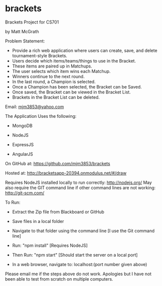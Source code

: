 brackets
========

Brackets Project for CS701

by Matt McGrath

Problem Statement:
- Provide a rich web application where users can create, save, and delete tournament-style Brackets.
- Users decide which items/teams/things to use in the Bracket.
- These items are paired up in Matchups.
- The user selects which item wins each Matchup.
- Winners continue to the next round.
- In the last round, a Champion is selected.
- Once a Champion has been selected, the Bracket can be Saved.
- Once saved, the Bracket can be viewed in the Bracket List.
- Brackets in the Bracket List can be deleted.



Email: mjm3853@yahoo.com


The Application 
Uses the following:

- MongoDB

- NodeJS

- ExpressJS

- AngularJS



On GitHub at: https://github.com/mjm3853/brackets



Hosted at: http://bracketsapp-20394.onmodulus.net/#/draw


Requires NodeJS installed locally to run correctly: http://nodejs.org/
May also require the GIT command line if other command lines are not working: http://git-scm.com/

To Run:
- Extract the Zip file from Blackboard or GitHub

- Save files in a local folder

- Navigate to that folder using the command line [I use the Git command line]
- Run: "npm install"
 [Requires NodeJS]
- Then Run: "npm start" [Should start the server on a local port]
- In a web browser, navigate to: localhost:(port number given above)

Please email me if the steps above do not work. Apologies but I have not been able to test from scratch on multiple computers.
